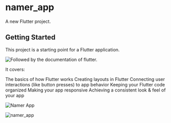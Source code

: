 # namer_app

A new Flutter project.

## Getting Started

This project is a starting point for a Flutter application.

![Followed by the documentation of flutter.](https://codelabs.developers.google.com/codelabs/flutter-codelab-first#8) 

It covers: 

The basics of how Flutter works
Creating layouts in Flutter
Connecting user interactions (like button presses) to app behavior
Keeping your Flutter code organized
Making your app responsive
Achieving a consistent look & feel of your app

![Namer App](https://drive.google.com/file/d/1inH1s5VGPnpBFLIQ0T7o3Coo1My_rrZv/view?usp=drive_link)

![namer_app](https://github.com/MiaomiaoShi1004/namer_app/assets/123462116/98d7b2e2-52df-4901-b01d-8626c59c1c92)
